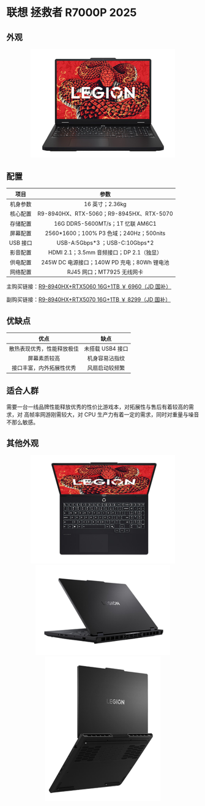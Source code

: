 # 联想 拯救者 R7000P 2025

## 外观

<div style="margin: 0 auto; text-align: center; width: 75%"><img src="./assets/r7000p 1.png" /></div>

## 配置

|   项目   |                    参数                     |
| :------: | :-----------------------------------------: |
| 机身参数 |               16 英寸；2.36kg               |
| 核心配置 |  R9-8940HX、RTX-5060；R9-8945HX、RTX-5070   |
| 存储配置 |      16G DDR5-5600MT/s；1T 忆联 AM6C1       |
| 屏幕配置 |  2560\*1600；100% P3 色域；240Hz；500nits   |
| USB 接口 |      USB-A:5Gbps\*3 ；USB-C:10Gbps\*2       |
| 影音配置 |  HDMI 2.1；3.5mm 音频接口；DP 2.1（独显）   |
| 供电配置 | 245W DC 电源接口；140W PD 充电；80Wh 锂电池 |
| 网络配置 |         RJ45 网口；MT7925 无线网卡          |

主购买链接：[R9-8940HX+RTX5060 16G+1TB ￥ 6960（JD 国补）](https://3.cn/2-i9Chhl)

副购买链接：[R9-8940HX+RTX5070 16G+1TB ￥ 8299（JD 国补）](https://3.cn/2i9Crq-6)

## 优缺点[<Icon icon="clarity:info-line" />](/recommend/推荐#优缺点)

|            优点            |       缺点       |
| :------------------------: | :--------------: |
| 散热表现优秀，性能释放极佳 | 未搭载 USB4 接口 |
|        屏幕素质较高        |  机身容易沾指纹  |
|  接口丰富，内外拓展性优秀  |  风扇启动较频繁  |

## 适合人群

需要一台一线品牌性能释放优秀的性价比游戏本，对拓展性与售后有着较高的需求，对 高帧率网游刚需较大，对 CPU 生产力有着一定的需求，同时对重量与噪音不那么敏感。

## 其他外观

<div style="margin: 0 auto; text-align: center; width: 75%"><img src="./assets/r7000p 3.png" /></div>

<div style="margin: 0 auto; text-align: center; width: 70%"><img src="./assets/r7000p 2.png" /></div>

<div style="margin: 0 auto; text-align: center; width: 60%"><img src="./assets/r7000p 4.png" /></div>
